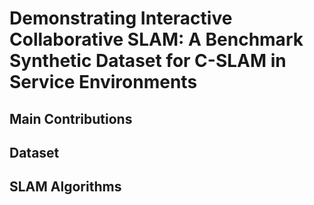 # Demonstrating Interactive Collaborative SLAM: A Benchmark Synthetic Dataset for C-SLAM in Service Environments

## Main Contributions 

## Dataset 

## SLAM Algorithms 
